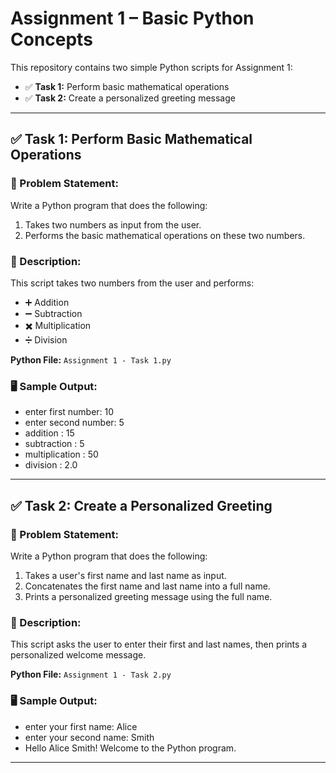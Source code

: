 # Assignment 1 – Basic Python Concepts

This repository contains two simple Python scripts for Assignment 1:

- ✅ **Task 1:** Perform basic mathematical operations
- ✅ **Task 2:** Create a personalized greeting message

---

## ✅ Task 1: Perform Basic Mathematical Operations

### 📌 Problem Statement:
Write a Python program that does the following:
1. Takes two numbers as input from the user.
2. Performs the basic mathematical operations on these two numbers.

### 📄 Description:
This script takes two numbers from the user and performs:

- ➕ Addition  
- ➖ Subtraction  
- ✖️ Multiplication  
- ➗ Division

**Python File:** `Assignment 1 - Task 1.py`

### 🖥️ Sample Output:
- enter first number: 10
- enter second number: 5
- addition : 15
- subtraction : 5
- multiplication : 50
- division : 2.0

---

## ✅ Task 2: Create a Personalized Greeting

### 📌 Problem Statement:
Write a Python program that does the following:
1. Takes a user's first name and last name as input.
2. Concatenates the first name and last name into a full name.
3. Prints a personalized greeting message using the full name.

### 📄 Description:
This script asks the user to enter their first and last names, then prints a personalized welcome message.

**Python File:** `Assignment 1 - Task 2.py`

### 🖥️ Sample Output:
- enter your first name: Alice
- enter your second name: Smith
- Hello Alice Smith! Welcome to the Python program.

---
